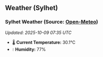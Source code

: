 ## Weather (Sylhet)

<!-- WEATHER-START -->
### Sylhet Weather (Source: [Open-Meteo](https://open-meteo.com))
_Updated: 2025-10-09 07:35 UTC_
* 🌡️ **Current Temperature:** 30.1°C
* 💧 **Humidity:** 77%
<!-- WEATHER-END -->











































